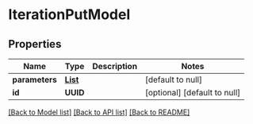 # IterationPutModel
## Properties

| Name | Type | Description | Notes |
|------------ | ------------- | ------------- | -------------|
| **parameters** | [**List**](ParameterIterationModel.md) |  | [default to null] |
| **id** | **UUID** |  | [optional] [default to null] |

[[Back to Model list]](../README.md#documentation-for-models) [[Back to API list]](../README.md#documentation-for-api-endpoints) [[Back to README]](../README.md)

